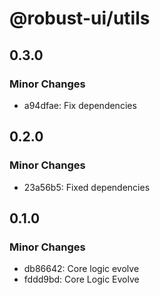 # @robust-ui/utils

## 0.3.0

### Minor Changes

- a94dfae: Fix dependencies

## 0.2.0

### Minor Changes

- 23a56b5: Fixed dependencies

## 0.1.0

### Minor Changes

- db86642: Core logic evolve
- fddd9bd: Core Logic Evolve
